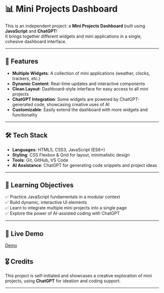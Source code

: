 # 📊 Mini Projects Dashboard

This is an independent project: a **Mini Projects Dashboard** built using **JavaScript** and **ChatGPT**!  
It brings together different widgets and mini applications in a single, cohesive dashboard interface.

---

## 📌 Features

- **Multiple Widgets**: A collection of mini applications (weather, clocks, trackers, etc.)
- **Dynamic Content**: Real-time updates and interactive components
- **Clean Layout**: Dashboard-style interface for easy access to all mini projects
- **ChatGPT Integration**: Some widgets are powered by ChatGPT-generated code, showcasing creative uses of AI
- **Customizable**: Easily extend the dashboard with more widgets and functionality

---

## 🛠️ Tech Stack

- **Languages**: HTML5, CSS3, JavaScript (ES6+)
- **Styling**: CSS Flexbox & Grid for layout, minimalistic design
- **Tools**: Git, GitHub, VS Code
- **AI Assistance**: ChatGPT for generating code snippets and project ideas

---

## 🎯 Learning Objectives

✅ Practice JavaScript fundamentals in a modular context  
✅ Build dynamic, interactive UI elements  
✅ Learn to integrate multiple mini projects into a single page  
✅ Explore the power of AI-assisted coding with ChatGPT  

---

## 🚀 Live Demo

[Demo](https://flavia3107.github.io/mini-projects-dashboard/)


## 🎖️ Credits

This project is self-initiated and showcases a creative exploration of mini projects, using **ChatGPT** for ideation and coding support.

---


